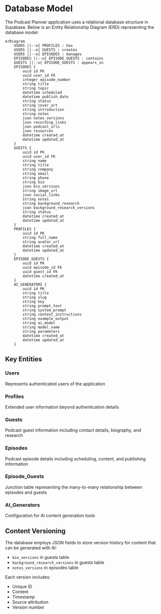
# Database Model

The Podcast Planner application uses a relational database structure in Supabase. Below is an Entity Relationship Diagram (ERD) representing the database model:

```mermaid
erDiagram
    USERS ||--o{ PROFILES : has
    USERS ||--o{ GUESTS : creates
    USERS ||--o{ EPISODES : manages
    EPISODES ||--o{ EPISODE_GUESTS : contains
    GUESTS ||--o{ EPISODE_GUESTS : appears_in
    EPISODES {
        uuid id PK
        uuid user_id FK
        integer episode_number
        string title
        string topic
        datetime scheduled
        datetime publish_date
        string status
        string cover_art
        string introduction
        string notes
        json notes_versions
        json recording_links
        json podcast_urls
        json resources
        datetime created_at
        datetime updated_at
    }
    GUESTS {
        uuid id PK
        uuid user_id FK
        string name
        string title
        string company
        string email
        string phone
        string bio
        json bio_versions
        string image_url
        json social_links
        string notes
        string background_research
        json background_research_versions
        string status
        datetime created_at
        datetime updated_at
    }
    PROFILES {
        uuid id PK
        string full_name
        string avatar_url
        datetime created_at
        datetime updated_at
    }
    EPISODE_GUESTS {
        uuid id PK
        uuid episode_id FK
        uuid guest_id FK
        datetime created_at
    }
    AI_GENERATORS {
        uuid id PK
        string title
        string slug
        string key
        string prompt_text
        string system_prompt
        string context_instructions
        string example_output
        string ai_model
        string model_name
        string parameters
        datetime created_at
        datetime updated_at
    }
```

## Key Entities

### Users
Represents authenticated users of the application

### Profiles
Extended user information beyond authentication details

### Guests
Podcast guest information including contact details, biography, and research

### Episodes
Podcast episode details including scheduling, content, and publishing information

### Episode_Guests
Junction table representing the many-to-many relationship between episodes and guests

### AI_Generators
Configuration for AI content generation tools

## Content Versioning

The database employs JSON fields to store version history for content that can be generated with AI:
- `bio_versions` in guests table
- `background_research_versions` in guests table
- `notes_versions` in episodes table

Each version includes:
- Unique ID
- Content
- Timestamp
- Source attribution
- Version number

